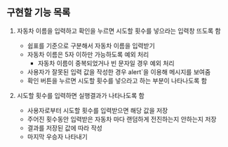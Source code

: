 ## 구현할 기능 목록 
1. 자동차 이름을 입력하고 확인을 누르면 시도할 횟수를 넣으라는 입력창 뜨도록 함
    - 쉽표를 기준으로 구분해서 자동차 이름을 입력받기
    - 자동차 이름은 5자 이하만 가능하도록 예외 처리
        - 자동차 이름이 중복되었거나 빈 문자일 경우 예외 처리
    - 사용자가 잘못된 입력 값을 작성한 경우 alert`을 이용해 메시지를 보여줌
    - 확인 버튼을 누르면 시도할 횟수를 넣으라고 하는 부분이 나타나도록 함


2. 시도할 횟수를 입력하면 실행결과가 나타나도록 함
    - 사용자로부터 시도할 횟수를 입력받으면 해당 값을 저장
    - 주어진 횟수동안 입력받은 자동차 마다 랜덤하게 전진하는지 안하는지 저장
    - 결과를 저장된 값에 따라 작성
    - 마지막 우승자 나타내기